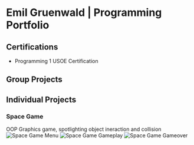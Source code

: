 # Emil Gruenwald | Programming Portfolio

## Certifications
* Programming 1 USOE Certification

## Group Projects


## Individual Projects

### Space Game
OOP Graphics game, spotlighting object ineraction and collision
![Space Game Menu]()
![Space Game Gameplay]()
![Space Game Gameover]()
